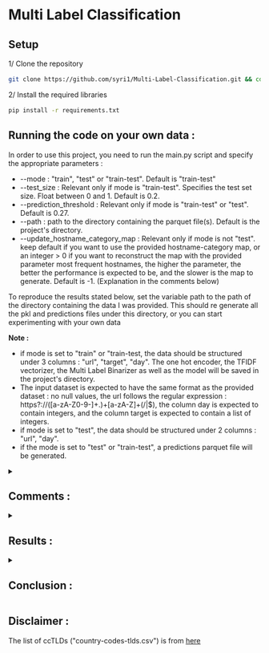 # Multi Label Classification

## Setup
1/ Clone the repository
```bash
git clone https://github.com/syri1/Multi-Label-Classification.git && cd Multi-Label-Classification
```

2/ Install the required libraries
```bash
pip install -r requirements.txt
```

## Running the code on your own data :
In order to use this project, you need to run the main.py script and specify the appropriate parameters :
* --mode : "train", "test" or "train-test". Default is "train-test"
* --test_size : Relevant only if mode is "train-test". Specifies the test set size. Float between 0 and 1. Default is 0.2.
* --prediction_threshold : Relevant only if mode is "train-test" or "test". Default is 0.27.
* --path : path to the directory containing the parquet file(s). Default is the project's directory.
* --update_hostname_category_map : Relevant only if mode is not "test". keep default if you want to use the provided hostname-category map, or an integer > 0 if you want to reconstruct the map with the provided parameter most frequent hostnames, the higher the parameter, the better the performance is expected to be, and the slower is the map to generate. Default is -1. (Explanation in the comments below)

To reproduce the results stated below, set the variable path to the path of the directory containing the data I was provided. This should re generate all the pkl and predictions files under this directory, or you can start experimenting with your own data

**Note :** 
- if mode is set to "train" or "train-test, the data should be structured under 3 columns : "url", "target", "day". The one hot encoder, the TFIDF vectorizer, the Multi Label Binarizer as well as the model will be saved in the project's directory. 
- The input dataset is expected to have the same format as the provided dataset : no null values, the url follows the regular expression : https?://([a-zA-Z0-9\-]+\.)+[a-zA-Z]+(/|$), the column day is expected to contain integers, and the column target is expected to contain a list of integers.
- if mode is set to "test", the data should be structured under 2 columns : "url", "day". 
- if the mode is set to "test" or "train-test", a predictions parquet file will be generated.




<details>
  <summary>

  ## Comments :
  
  </summary>

- **On the labels :** 
    - The provided dataset uses 1903 distinct labels that take values between 3 and 5904. There's very few labels with twins (share the same occurences) or strong correlation to other labels, so there's no point in trying to reduce the labels space through removing duplicates/strongly correlated labels. 
    - No information was provided about the labels which puts an additional layer of difficulty on the problem. We can't know if the labels are fixed beforehand and if the labeling process consists of manually assigning the subset that applies to each label or the labels are just relevant tags that were present on the website. If it's the latter, then we may have some labels that refer to the same thing or to very close things that appear interchangeably, and this may be a problem. This also makes it unclear if the labels are always restricted to the 1903 ones present in the provided dataset, or if they can take any integer value. To be safe, we suppose it's the latter. It's also worth mentioning that knowing what each label stands for can make it possible to explore keyword based approaches.
    - the distribution of these labels is extremely skewed. in fact, we can see in the figure below that a considerable part of the labels is used rarely. these labels are very hard to learn, and will result in overfitting. Therefore, unless we manage to get additional data, we can either craft rules based on our understanding of those labels(which is not possible in this case as we don't know what each label stands for), or we can adopt one of the ML algorithms to learn from very few examples, which is out of the scope of this basic approach. Therefore, we will simply remove these labels, as our basic algorithm is unable to model them, and they'll slow down the process.
<br>
<br>
  <p align="center">
    <img width="320" height="200" src=./conditional_distribution_labels_counts.png>
  </p>
  <br>

- **On the features :** 
    - Obviously, the most important feature is the URL. Not only are they supposed to be designed to be easily and quickly understandable by humans but they also follow a predefined pattern that makes it possible to interpret them as tabular data, and some parts can be used to define new categorical features. The subdomain and the top level domain are relatively easy to categorize as they often take a value from a well known set of possibilities (always true for the tld, most of the time true for the subdomain which can be customized), so manually defining relevant categories based on the carried meaning and the frequency in the provided training set works quite well. This is not the case for the primary domain or the hostname which are categorized typically through scraping their webpages. In our setting, we want to extract url-related information exclusively from the text of the url. Fortunately, we have a relatively large labeled dataset. Although we don't know the semantic meaning of the labels, we can suppose that hostnames which have the urls they appeared in often tagged with similar labels, are very likely to be in the same category. Based on this intuition, we perform a hdbscan clustering, with "manhattan" distance (good option for our high dimensional labels space) to construct the hostname_category_map which maps the n most frequent hostnames in the training set to their categories (n is specified by the user if the map is to be updated). The original mapping was obtained through considering the 400 most frequently used hostnames. We see in the resulting map that, even though a lot of points were found noisy, the items the identified clusters make a lot of sense, mostly.
    - The text of the url was vectorized using TFIDF. Applying dimensionality reduction techniques such as SVD on the output of the TFIDF vectorizer caused a huge drop in the performance. Of course, the use of sparse representations is necessary to avoid memory problems and improve the compute time.

- **On the model :**
    - As the purpose of this project is to implement a simple and quick solution to this complex problem, we tried only 3 basic types of classifiers : Multioutput classifier (which had the worst performance), OneVsRest classifiers, and classifier chains. 
    - Classifier chains should be more suitable for our problem as they take advantage of the relations between labels, which helps incorporating the information about the likelihood of co-occurences into the model (example : the chances of the subset of labels (e-commerce, clothes, discount) are way higher than the chances of the subset (discount, politics, evolution)
). However, their performance was always below the performance of the OneVsRest classifiers. This is mainly due to the random order of the chain. The performance is expected to improve if we find a convenient order. 
      In both cases, observing the classification report shows that the performance is limited because a huge number of labels was never present in the predictions, which is completely normal as we mentioned earlier that a large set of labels are rare. This highlights the need to a hierarchical modeling approach, which should be the next thing to try. <br>
      Initially, the results were very unsatisfying : (very high precision, very low recall : the binary classifiers fail to learn the labels as they are underrepresented, especially under the binary classification setting)
    - However, we managed to significantly improve the performance by : 

        - Finding good values for the classes weights 
        - Finding a good prediction threshold
        - Making sure to take at least one label per example, and at most about 5 labels : this is based on the observation of the training set. We noticed that all the examples have a number of labels between 1 and 5 (with 87% of the examples have 5 labels).
        However with this modeling approach, many examples get a high number of labels or no labels. To mitigate this effect, we lower the prediction threshold, which ensures that examples will not mostly have fewer labels than the ground truth, and then, if the number of predicted labels is >5, we select the labels that have the 5 highest probabilities ; and if no label was predicted, we add the label with the highest proabability.
        
        With this approach, we managed to get better results and find a good compromise between precision and recall  

</details>



<details>
  <summary>
  
  ## Results :
  
  </summary>

The results after training the model on 80% of the data, and testing on 20% are :

**Label based metrics :** Precision_micro : 55%, recall_micro : 54%

**Sample based metrics :** Hamming Loss : 0.003

Compute time is high, especially during training which is very slow.

</details>

<details>
  <summary>
  
  ## Conclusion :
  
  </summary>

This work is nothing but a first attempt to get a quick grasp of the problem of (Extreme) Multi Label Classification, with severe label imbalance, using a basic approach. It exposes the limitations of traditional multi label classification approaches as soon as the number of possible labels becomes high, in terms of quality of predictions as well as computational time.

To go further in solving this problem, we could consider, for instance, a tree-based hierarchical approach which will be useful in capturing the dependencies between labels and handling the labels distribution imbalance, as well as reducing the training and prediction time significantly. 

 This type of problems has been an active topic for research for a long time, and there are interesting directions to explore, many of which offer open sourced implementations of their solutions.

</details>

## Disclaimer :
The list of ccTLDs ("country-codes-tlds.csv") is from [here](https://gist.github.com/derlin/421d2bb55018a1538271227ff6b1299d#file-country-codes-tlds-csv)
